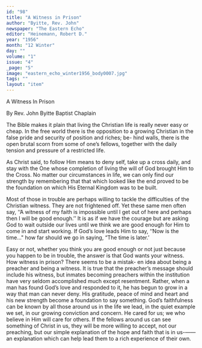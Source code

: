 ```yaml
---
id: "98"
title: "A Witness in Prison"
author: "Byitte, Rev. John"
newspaper: "The Eastern Echo"
editor: "Heinemann, Robert D."
year: "1956"
month: "12 Winter"
day: ""
volume: "1"
issue: "4"
_page: "5"
image: "eastern_echo_winter1956_body0007.jpg"
tags: ""
layout: "item"
---
```

A Witness In Prison

By Rev. John Byitte
Baptist Chaplain

The Bible makes it plain that living the Christian
life is really never easy or cheap. In the free world
there is the opposition to a growing Christian in the
false pride and security of position and riches; be-
hind walls, there is the open brutal scorn from some
of one’s fellows, together with the daily tension and
pressure of a restricted life.

As Christ said, to follow Him means to deny
self, take up a cross daily, and stay with the One
whose completion of living the will of God brought
Him to the Cross. No matter our circumstances in
life, we can only find our strength by remembering
that that which looked like the end proved to be
the foundation on which His Eternal Kingdom was
to be built.

Most of those in trouble are perhaps willing to
tackle the difficulties of the Christian witness. They
are not frightened off. Yet these same men often
say, ‘‘A witness of my faith is impossible until I
get out of here and perhaps then I will be good
enough.’’ It is as if we have the courage but are
asking God to wait outside our lives until we think
we are good enough for Him to come in and start
working. If God’s love leads Him to say, ‘‘Now is
the time..." how far should we go in saying, “The
time is later.’

Easy or not, whether you think you are good
enough or not just because you happen to be in
trouble, the answer is that God wants your witness.
How witness in prison? There seems to be a mistak-
en idea about being a preacher and being a witness.
It is true that the preacher’s message should include
his witness, but inmates becoming preachers within
the institution have very seldom accomplished much
except resentment. Rather, when a man has found
God’s love and responded to it, he has begun to grow
in a way that man can never deny. His gratitude,
peace of mind and heart and his new strength become
a foundation to say something. God’s faithfulness
can be known by all those around us in the life we
lead, in the quiet example we set, in our growing
conviction and concern. He cared for us; we who
believe in Him will care for others. If the fellows
around us can see something of Christ in us, they
will be more willing to accept, not our preaching, but
our simple explanation of the hope and faith that
is in us-——an explanation which can help lead them
to a rich experience of their own.
